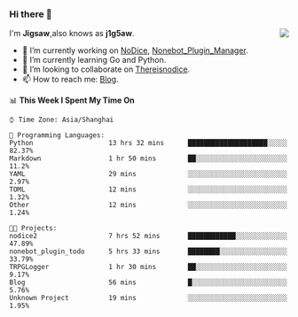 ### Hi there 👋

<a href="#">
  <img align="right" src="https://github-readme-stats.vercel.app/api?username=Jigsaw111&count_private=true&show_icons=true&title_color=80070B&text_color=B3B3B3&bg_color=212121&icon_color=80070B" />
</a>

I'm **Jigsaw**,also knows as **j1g5aw**.

- 🔭 I’m currently working on [NoDice](https://github.com/thereisnodice/nodice2), [Nonebot_Plugin_Manager](https://github.com/Jigsaw111/nonebot_plugin_manager).
- 🌱 I’m currently learning Go and Python.
- 👯 I’m looking to collaborate on [Thereisnodice](https://github.com/thereisnodice).
- 📫 How to reach me: [Blog](https://blog.maddestroyer.xyz/).

<!--START_SECTION:waka-->
📊 **This Week I Spent My Time On** 

```text
⌚︎ Time Zone: Asia/Shanghai

💬 Programming Languages: 
Python                   13 hrs 32 mins      ████████████████████░░░░░   82.37% 
Markdown                 1 hr 50 mins        ██░░░░░░░░░░░░░░░░░░░░░░░   11.2% 
YAML                     29 mins             ░░░░░░░░░░░░░░░░░░░░░░░░░   2.97% 
TOML                     12 mins             ░░░░░░░░░░░░░░░░░░░░░░░░░   1.32% 
Other                    12 mins             ░░░░░░░░░░░░░░░░░░░░░░░░░   1.24%

🐱‍💻 Projects: 
nodice2                  7 hrs 52 mins       ████████████░░░░░░░░░░░░░   47.89% 
nonebot_plugin_todo      5 hrs 33 mins       ████████░░░░░░░░░░░░░░░░░   33.79% 
TRPGLogger               1 hr 30 mins        ██░░░░░░░░░░░░░░░░░░░░░░░   9.17% 
Blog                     56 mins             █░░░░░░░░░░░░░░░░░░░░░░░░   5.76% 
Unknown Project          19 mins             ░░░░░░░░░░░░░░░░░░░░░░░░░   1.95%

```


<!--END_SECTION:waka-->
